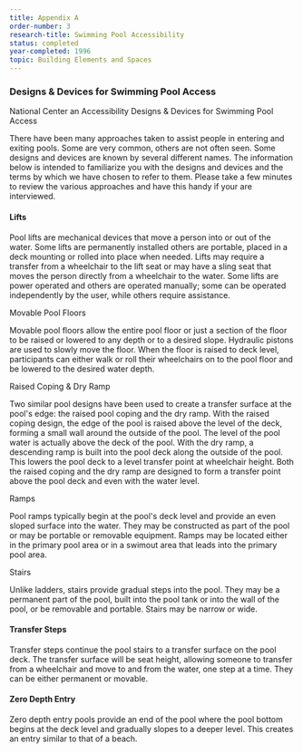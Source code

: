 ```yaml
---
title: Appendix A
order-number: 3
research-title: Swimming Pool Accessibility
status: completed
year-completed: 1996
topic: Building Elements and Spaces
---
```


### Designs & Devices for Swimming Pool Access

National Center an Accessibility Designs & Devices for Swimming Pool Access

There have been many approaches taken to assist people in entering and exiting pools. Some are very common, others are not often seen. Some designs and devices are known by several different names. The information below is intended to familiarize you with the designs and devices and the terms by which we have chosen to refer to them. Please take a few minutes to review the various approaches and have this handy if your are interviewed.

#### Lifts

Pool lifts are mechanical devices that move a person into or out of the water. Some lifts are permanently installed others are portable, placed in a deck mounting or rolled into place when needed. Lifts may require a transfer from a wheelchair to the lift seat or may have a sling seat that moves the person directly from a wheelchair to the water. Some lifts are power operated and others are operated manually; some can be operated independently by the user, while others require assistance.

Movable Pool Floors

Movable pool floors allow the entire pool floor or just a section of the floor to be raised or lowered to any depth or to a desired slope. Hydraulic pistons are used to slowly move the floor. When the floor is raised to deck level, participants can either walk or roll their wheelchairs on to the pool floor and be lowered to the desired water depth.

Raised Coping & Dry Ramp

Two similar pool designs have been used to create a transfer surface at the pool's edge: the raised pool coping and the dry ramp. With the raised coping design, the edge of the pool is raised above the level of the deck, forming a small wall around the outside of the pool. The level of the pool water is actually above the deck of the pool. With the dry ramp, a descending ramp is built into the pool deck along the outside of the pool. This lowers the pool deck to a level transfer point at wheelchair height. Both the raised coping and the dry ramp are designed to form a transfer point above the pool deck and even with the water level.

Ramps

Pool ramps typically begin at the pool's deck level and provide an even sloped surface into the water. They may be constructed as part of the pool or may be portable or removable equipment. Ramps may be located either in the primary pool area or in a swimout area that leads into the primary pool area.

Stairs

Unlike ladders, stairs provide gradual steps into the pool. They may be a permanent part of the pool, built into the pool tank or into the wall of the pool, or be removable and portable. Stairs may be narrow or wide.

#### Transfer Steps

Transfer steps continue the pool stairs to a transfer surface on the pool deck. The transfer surface will be seat height, allowing someone to transfer from a wheelchair and move to and from the water, one step at a time. They can be either permanent or movable.

#### Zero Depth Entry

Zero depth entry pools provide an end of the pool where the pool bottom begins at the deck level and gradually slopes to a deeper level. This creates an entry similar to that of a beach.
